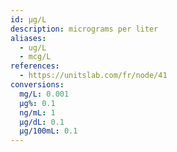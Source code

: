 ```yaml
---
id: μg/L
description: micrograms per liter
aliases:
  - ug/L
  - mcg/L
references:
  - https://unitslab.com/fr/node/41
conversions:
  mg/L: 0.001
  µg%: 0.1
  ng/mL: 1
  µg/dL: 0.1
  µg/100mL: 0.1
---
```

